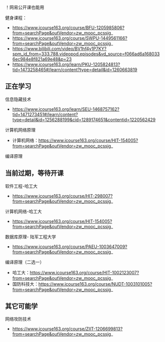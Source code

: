 ！网易公开课也能用


健身课程：
- https://www.icourse163.org/course/BFU-1205985806?from=searchPage&outVendor=zw_mooc_pcssjg_
- https://www.icourse163.org/course/SWPU-1449561166?from=searchPage&outVendor=zw_mooc_pcssjg_
- https://www.bilibili.com/video/BV1hf4y1P7KY?spm_id_from=333.788.videopod.episodes&vd_source=f066ad6a1680336ec984e8f821a69e48&p=23
- https://www.icourse163.org/learn/PKU-1205824813?tid=1473258465#/learn/content?type=detail&id=1260663819



## 正在学习

信息隐藏技术
- https://www.icourse163.org/learn/SEU-1468757162?tid=1471273451#/learn/content?type=detail&id=1256288199&cid=1289174651&contentid=1220562429




计算机网络原理
- 计算机网络：https://www.icourse163.org/course/HIT-154005?from=searchPage&outVendor=zw_mooc_pcssjg_



编译原理


## 当前过期，等待开课



软件工程-哈工大
- https://www.icourse163.org/course/HIT-298007?from=searchPage&outVendor=zw_mooc_pcssjg_


计算机网络-哈工大
- https://www.icourse163.org/course/HIT-154005?from=searchPage&outVendor=zw_mooc_pcssjg_



数据库原理- 陆军工程大学
- https://www.icourse163.org/course/PAEU-1003647009?from=searchPage&outVendor=zw_mooc_pcssjg_



编译原理（二选一）
- 哈工大：https://www.icourse163.org/course/HIT-1002123007?from=searchPage&outVendor=zw_mooc_pcssjg_
- 国防科技大：https://www.icourse163.org/course/NUDT-1003101005?from=searchPage&outVendor=zw_mooc_pcssjg_





## 其它可能学

网络攻防技术
- https://www.icourse163.org/course/ZIIT-1206699813?from=searchPage&outVendor=zw_mooc_pcssjg_